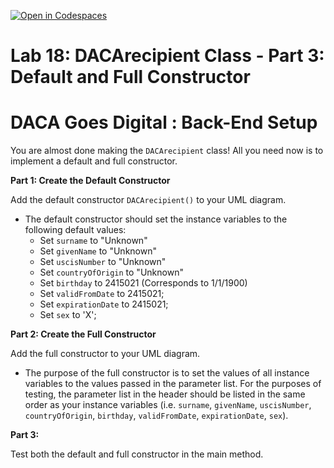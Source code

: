 [![Open in Codespaces](https://classroom.github.com/assets/launch-codespace-2972f46106e565e64193e422d61a12cf1da4916b45550586e14ef0a7c637dd04.svg)](https://classroom.github.com/open-in-codespaces?assignment_repo_id=19565240)
# **Lab 18: DACArecipient Class - Part 3: Default and Full Constructor**

# DACA Goes Digital : Back-End Setup

You are almost done making the `DACArecipient` class! All you need now is to implement a default and full constructor.

**Part 1: Create the Default Constructor**

Add the default constructor `DACArecipient()` to your UML diagram.
- The default constructor should set the instance variables to the following default values:
  - Set `surname` to "Unknown"
  - Set `givenName` to "Unknown"
  - Set `uscisNumber` to "Unknown"
  - Set `countryOfOrigin` to "Unknown"
  - Set `birthday` to 2415021 (Corresponds to 1/1/1900)
  - Set `validFromDate` to 2415021;
  - Set `expirationDate` to 2415021;
  - Set `sex` to 'X';


**Part 2: Create the Full Constructor**

Add the full constructor  to your UML diagram.
- The purpose of the full constructor is to set the values of all instance variables to the values passed in the parameter list. For the purposes of testing, the parameter list in the header should be listed in the same order as your instance variables (i.e. `surname`, `givenName`, `uscisNumber`, `countryOfOrigin`, `birthday`, `validFromDate`, `expirationDate`, `sex`).

**Part 3:**

Test both the default and full constructor in the main method.

